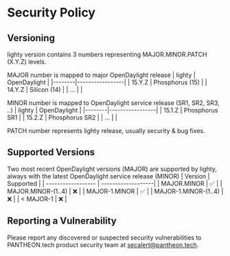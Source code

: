 # Security Policy

## Versioning 

lighty version contains 3 numbers representing MAJOR.MINOR.PATCH (X.Y.Z) levels.

MAJOR number is mapped to major OpenDaylight release
| lighty | OpenDaylight    |
|--------|-----------------|
| 15.Y.Z | Phosphorus (15) |
| 14.Y.Z | Silicon (14)    |
| ...    |                 |

MINOR number is mapped to OpenDaylight service release (SR1, SR2, SR3, ..)
| lighty | OpenDaylight    |
|--------|-----------------|
| 15.1.Z | Phosphorus SR1  |
| 15.2.Z | Phosphorus SR2  |
| ...    |                 |

PATCH number represents lighty release, usually security & bug fixes.

## Supported Versions

Two most recent OpenDaylight versions (MAJOR) are supported by lighty, always with the latest OpenDaylight service release (MINOR)
| Version              | Supported          |
| ------------------   | -------------------|
| MAJOR.MINOR          | :white_check_mark: |
| MAJOR.MINOR-(1..4)   | :x:                |
| MAJOR-1.MINOR        | :white_check_mark: |
| MAJOR-1.MINOR-(1..4) | :x:                |
| < MAJOR-1            | :x:                |

## Reporting a Vulnerability

Please report any discovered or suspected security vulnerabilities to PANTHEON.tech product security team at secalert@pantheon.tech.

